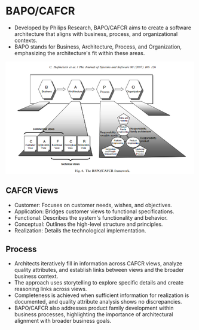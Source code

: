 # BAPO/CAFCR
- Developed by Philips Research, BAPO/CAFCR aims to create a software architecture that aligns with business, process, and organizational contexts.
- BAPO stands for Business, Architecture, Process, and Organization, emphasizing the architecture's fit within these areas.

![alt text](bapo-cafcr.png)

## CAFCR Views
- Customer: Focuses on customer needs, wishes, and objectives.
- Application: Bridges customer views to functional specifications.
- Functional: Describes the system's functionality and behavior.
- Conceptual: Outlines the high-level structure and principles.
- Realization: Details the technological implementation.

## Process
- Architects iteratively fill in information across CAFCR views, analyze quality attributes, and establish links between views and the broader business context.
- The approach uses storytelling to explore specific details and create reasoning links across views.
- Completeness is achieved when sufficient information for realization is documented, and quality attribute analysis shows no discrepancies.
- BAPO/CAFCR also addresses product family development within business processes, highlighting the importance of architectural alignment with broader business goals.
